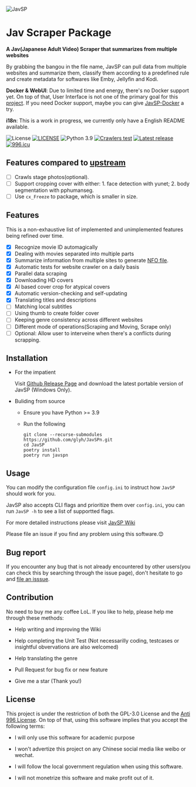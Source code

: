 ![JavSP](https://github.com/Yuukiy/JavSP/blob/master/image/javsp_logo.png?raw=true)

# Jav Scraper Package

**A Jav(Japanese Adult Video) Scraper that summarizes from multiple websites**

By grabbing the	bangou in the file name, JavSP can pull data from multiple websites and summarize them, classify them according to a predefined rule and create metadata for softwares like Emby, Jellyfin and Kodi.

**Docker & WebUI**: Due to limited time and energy, there's no Docker support yet. On top of that, User Interface is not one of the primary goal for this [project](https://github.com/Yuukiy/JavSP/issues/148). If you need Docker support, maybe you can give [JavSP-Docker](https://github.com/tetato/JavSP-Docker) a try.

**i18n**: This is a work in progress, we currently only have a English README available.

![License](https://img.shields.io/github/license/Yuukiy/JavSP)
[![LICENSE](https://img.shields.io/badge/license-Anti%20996-blue.svg)](https://github.com/996icu/996.ICU/blob/master/LICENSE)
![Python 3.9](https://img.shields.io/badge/python-3.9-green.svg)
[![Crawlers test](https://img.shields.io/github/actions/workflow/status/glyh/JavSPn/test-web-funcs.yml?label=crawlers%20test)](https://github.com/Yuukiy/JavSP/actions/workflows/test-web-funcs.yml)
[![Latest release](https://img.shields.io/github/v/release/glyh/JavSPn)](https://github.com/glyh/JavSPn/releases/latest)
[![996.icu](https://img.shields.io/badge/link-996.icu-red.svg)](https://996.icu)

## Features compared to [upstream](https://github.com/Yuukiy/JavSP)
- [ ] Crawls stage photos(optional).
- [ ] Support cropping cover with either: 1. face detection with yunet; 2. body segmentation with pphumanseg.
- [ ] Use `cx_Freeze` to package, which is smaller in size.

## Features

This is a non-exhaustive list of implemented and unimplemented features being refined over time.

- [x] Recognize movie ID automagically
- [x] Dealing with movies separated into multiple parts
- [x] Summarize information from multiple sites to generate [NFO file](https://jellyfin.org/docs/general/server/metadata/nfo/).
- [x] Automatic tests for website crawler on a daily basis
- [x] Parallel data scraping
- [x] Downloading HD covers
- [x] AI based cover crop for atypical covers
- [x] Automatic version-checking and self-updating
- [x] Translating titles and descriptions
- [ ] Matching local subtitles
- [ ] Using thumb to create folder cover
- [ ] Keeping genre consistency across different websites
- [ ] Different mode of operations(Scraping and Moving, Scrape only)
- [ ] Optional: Allow user to interveine when there's a conflicts during scrapping.

## Installation

- For the impatient

	Visit [Github Release Page](https://github.com/Yuukiy/JavSP/releases/latest) and download the latest portable version of JavSP (Windows Only).

- Buliding from source
  - Ensure you have Python >= 3.9
  - Run the following

	```
	git clone --recurse-submodules https://github.com/glyh/JavSPn.git
	cd JavSP
	poetry install
	poetry run javspn
	```

## Usage

You can modify the configuration file `config.ini` to instruct how `JavSP` should work for you.

JavSP also accepts CLI flags and prioritize them over `config.ini`, you can run `JavSP -h` to see a list of supportted flags. 

For more detailed instructions please visit [JavSP Wiki](https://github.com/Yuukiy/JavSP/wiki)

Please file an issue if you find any problem using this software.😊 

## Bug report

If you encounter any bug that is not already encountered by other users(you can check this by searching through the issue page), don't hesitate to go and [file an isssue](https://github.com/Yuukiy/JavSP/issues).


## Contribution

No need to buy me any coffee LoL. If you like to help, please help me through these methods:

- Help writing and improving the Wiki

- Help completing the Unit Test (Not necessarilly coding, testcases or insightful obvervations are also welcomed)

- Help translating the genre

- Pull Request for bug fix or new feature

- Give me a star (Thank you!)


## License

This project is under the restriction of both the GPL-3.0 License and the [Anti 996 License](https://github.com/996icu/996.ICU/blob/master/LICENSE). On top of that, using this software implies that you accept the following terms: 
- I will only use this software for academic purpose

- I won't advertize this project on any Chinese social media like weibo or wechat.

- I will follow the local government regulation when using this software.

- I will not monetrize this software and make profit out of it.

